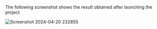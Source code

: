 The following screenshot shows the result obtained after launching the project

![Screenshot 2024-04-20 232855](https://github.com/404ANOMALY/TP_LAB1/assets/49877193/0d776534-4ec0-4896-bcf4-50b49613f16a)
